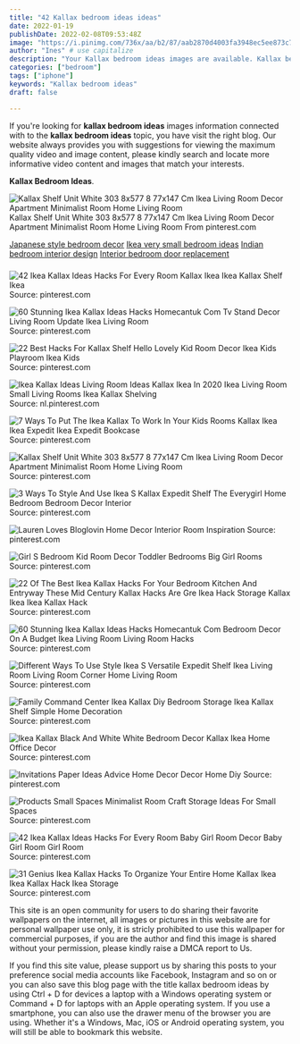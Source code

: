 ```yaml
---
title: "42 Kallax bedroom ideas ideas"
date: 2022-01-19
publishDate: 2022-02-08T09:53:48Z
image: "https://i.pinimg.com/736x/aa/b2/87/aab2870d4003fa3948ec5ee873c7055b.jpg"
author: "Ines" # use capitalize
description: "Your Kallax bedroom ideas images are available. Kallax bedroom ideas are a topic that is being searched for and liked by netizens now. You can Find and Download the Kallax bedroom ideas files here. Find and Download all royalty-free vectors."
categories: ["bedroom"]
tags: ["iphone"]
keywords: "Kallax bedroom ideas"
draft: false

---
```


If you're looking for **kallax bedroom ideas** images information connected with to the **kallax bedroom ideas** topic, you have visit the right  blog.  Our website always  provides you with  suggestions  for viewing  the maximum  quality video and image  content, please kindly search and locate more informative video content and images  that match your interests.

**Kallax Bedroom Ideas**. 

![Kallax Shelf Unit White 303 8x577 8 77x147 Cm Ikea Living Room Decor Apartment Minimalist Room Home Living Room](https://i.pinimg.com/564x/f2/7b/ea/f27beaf5739df0fa42285a0307346163.jpg "Kallax Shelf Unit White 303 8x577 8 77x147 Cm Ikea Living Room Decor Apartment Minimalist Room Home Living Room")
Kallax Shelf Unit White 303 8x577 8 77x147 Cm Ikea Living Room Decor Apartment Minimalist Room Home Living Room From pinterest.com

[Japanese style bedroom decor](/japanese-style-bedroom-decor/)
[Ikea very small bedroom ideas](/ikea-very-small-bedroom-ideas/)
[Indian bedroom interior design](/indian-bedroom-interior-design/)
[Interior bedroom door replacement](/interior-bedroom-door-replacement/)



### 

 


![42 Ikea Kallax Ideas Hacks For Every Room Kallax Ikea Ikea Kallax Shelf Ikea](https://i.pinimg.com/736x/2f/25/9f/2f259f1fd34ce8825013b25dbaab3dd9.jpg "42 Ikea Kallax Ideas Hacks For Every Room Kallax Ikea Ikea Kallax Shelf Ikea")
Source: pinterest.com

 

![60 Stunning Ikea Kallax Ideas Hacks Homecantuk Com Tv Stand Decor Living Room Update Ikea Living Room](https://i.pinimg.com/736x/74/37/17/74371757326be00810cb8744adca39bf.jpg "60 Stunning Ikea Kallax Ideas Hacks Homecantuk Com Tv Stand Decor Living Room Update Ikea Living Room")
Source: pinterest.com

 

![22 Best Hacks For Kallax Shelf Hello Lovely Kid Room Decor Ikea Kids Playroom Ikea Kids](https://i.pinimg.com/474x/eb/05/18/eb0518e98ceeaf5b583381006b676132.jpg "22 Best Hacks For Kallax Shelf Hello Lovely Kid Room Decor Ikea Kids Playroom Ikea Kids")
Source: pinterest.com

 

![Ikea Kallax Ideas Living Room Ideas Kallax Ikea In 2020 Ikea Living Room Small Living Rooms Ikea Kallax Shelving](https://i.pinimg.com/originals/17/f5/29/17f5295cd96bbb1a567a289fa673ce91.jpg "Ikea Kallax Ideas Living Room Ideas Kallax Ikea In 2020 Ikea Living Room Small Living Rooms Ikea Kallax Shelving")
Source: nl.pinterest.com

 

![7 Ways To Put The Ikea Kallax To Work In Your Kids Rooms Kallax Ikea Ikea Expedit Ikea Expedit Bookcase](https://i.pinimg.com/originals/0b/20/13/0b2013f87b6d96b960731af093ebeddc.jpg "7 Ways To Put The Ikea Kallax To Work In Your Kids Rooms Kallax Ikea Ikea Expedit Ikea Expedit Bookcase")
Source: pinterest.com

 

![Kallax Shelf Unit White 303 8x577 8 77x147 Cm Ikea Living Room Decor Apartment Minimalist Room Home Living Room](https://i.pinimg.com/564x/f2/7b/ea/f27beaf5739df0fa42285a0307346163.jpg "Kallax Shelf Unit White 303 8x577 8 77x147 Cm Ikea Living Room Decor Apartment Minimalist Room Home Living Room")
Source: pinterest.com

 

![3 Ways To Style And Use Ikea S Kallax Expedit Shelf The Everygirl Home Bedroom Bedroom Decor Interior](https://i.pinimg.com/originals/c5/bc/6a/c5bc6a2ea2ab6816b6a1760b833382c6.jpg "3 Ways To Style And Use Ikea S Kallax Expedit Shelf The Everygirl Home Bedroom Bedroom Decor Interior")
Source: pinterest.com

 

![Lauren Loves Bloglovin Home Decor Interior Room Inspiration](https://i.pinimg.com/736x/ed/fa/39/edfa39f868d2be9603a1ea13aa61d676--ikea-mirror-how-to-style.jpg "Lauren Loves Bloglovin Home Decor Interior Room Inspiration")
Source: pinterest.com

 

![Girl S Bedroom Kid Room Decor Toddler Bedrooms Big Girl Rooms](https://i.pinimg.com/originals/c2/f4/31/c2f4313056b1a49ec1ea4a280627aaaa.jpg "Girl S Bedroom Kid Room Decor Toddler Bedrooms Big Girl Rooms")
Source: pinterest.com

 

![22 Of The Best Ikea Kallax Hacks For Your Bedroom Kitchen And Entryway These Mid Century Kallax Hacks Are Gre Ikea Hack Storage Kallax Ikea Ikea Kallax Hack](https://i.pinimg.com/564x/3d/6a/aa/3d6aaa5eab2ed7383b67ec90eb9869e5.jpg "22 Of The Best Ikea Kallax Hacks For Your Bedroom Kitchen And Entryway These Mid Century Kallax Hacks Are Gre Ikea Hack Storage Kallax Ikea Ikea Kallax Hack")
Source: pinterest.com

 

![60 Stunning Ikea Kallax Ideas Hacks Homecantuk Com Bedroom Decor On A Budget Ikea Living Room Living Room Hacks](https://i.pinimg.com/originals/e6/de/db/e6dedbe8ddb42051a2e5a7a499accb02.jpg "60 Stunning Ikea Kallax Ideas Hacks Homecantuk Com Bedroom Decor On A Budget Ikea Living Room Living Room Hacks")
Source: pinterest.com

 

![Different Ways To Use Style Ikea S Versatile Expedit Shelf Ikea Living Room Living Room Corner Home Living Room](https://i.pinimg.com/736x/56/17/56/5617562bf9db87d6f264c62ebf439785--ikea-expedit-bookcase-bookcases.jpg "Different Ways To Use Style Ikea S Versatile Expedit Shelf Ikea Living Room Living Room Corner Home Living Room")
Source: pinterest.com

 

![Family Command Center Ikea Kallax Diy Bedroom Storage Ikea Kallax Shelf Simple Home Decoration](https://i.pinimg.com/originals/de/ec/b6/deecb6d148dd7190649ffe0f6f1d3d23.jpg "Family Command Center Ikea Kallax Diy Bedroom Storage Ikea Kallax Shelf Simple Home Decoration")
Source: pinterest.com

 

![Ikea Kallax Black And White White Bedroom Decor Kallax Ikea Home Office Decor](https://i.pinimg.com/originals/ac/ce/87/acce8756662cfe23aa3f268af6f86a6b.jpg "Ikea Kallax Black And White White Bedroom Decor Kallax Ikea Home Office Decor")
Source: pinterest.com

 

![Invitations Paper Ideas Advice Home Decor Decor Home Diy](https://i.pinimg.com/564x/dc/37/fd/dc37fdc72d754274f867ccc783f2da94--cute-bedroom-ideas-chevron-rugs.jpg "Invitations Paper Ideas Advice Home Decor Decor Home Diy")
Source: pinterest.com

 

![Products Small Spaces Minimalist Room Craft Storage Ideas For Small Spaces](https://i.pinimg.com/originals/03/a0/ab/03a0aba878f7d0cc048a2cd40cca9fae.jpg "Products Small Spaces Minimalist Room Craft Storage Ideas For Small Spaces")
Source: pinterest.com

 

![42 Ikea Kallax Ideas Hacks For Every Room Baby Girl Room Decor Baby Girl Room Girl Room](https://i.pinimg.com/564x/b1/a0/32/b1a032b911e397c4953698ebbb791021.jpg "42 Ikea Kallax Ideas Hacks For Every Room Baby Girl Room Decor Baby Girl Room Girl Room")
Source: pinterest.com

 

![31 Genius Ikea Kallax Hacks To Organize Your Entire Home Kallax Ikea Ikea Kallax Hack Ikea Storage](https://i.pinimg.com/736x/aa/b2/87/aab2870d4003fa3948ec5ee873c7055b.jpg "31 Genius Ikea Kallax Hacks To Organize Your Entire Home Kallax Ikea Ikea Kallax Hack Ikea Storage")
Source: pinterest.com

 

This site is an open community for users to do sharing their favorite wallpapers on the internet, all images or pictures in this website are for personal wallpaper use only, it is stricly prohibited to use this wallpaper for commercial purposes, if you are the author and find this image is shared without your permission, please kindly raise a DMCA report to Us.

If you find this site value, please support us by sharing this posts to your preference social media accounts like Facebook, Instagram and so on or you can also save this blog page with the title kallax bedroom ideas by using Ctrl + D for devices a laptop with a Windows operating system or Command + D for laptops with an Apple operating system. If you use a smartphone, you can also use the drawer menu of the browser you are using. Whether it's a Windows, Mac, iOS or Android operating system, you will still be able to bookmark this website.
